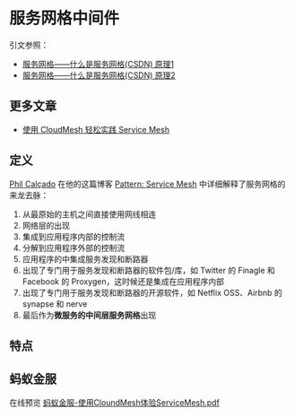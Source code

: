 # 服务网格中间件

引文参照：

* [服务网格——什么是服务网格(CSDN) 原理1](https://blog.csdn.net/weixin_39734304/article/details/103756132)
* [服务网格——什么是服务网格(CSDN) 原理2](https://blog.csdn.net/weixin_39734304/article/details/103756152)

## 更多文章

* [使用 CloudMesh 轻松实践 Service Mesh](https://www.sofastack.tech/guides/kc-cloud-mesh-demo/)

## 定义

[Phil Calçado](http://philcalcado.com/) 在他的这篇博客 [Pattern: Service Mesh](http://philcalcado.com/2017/08/03/pattern_service_mesh.html) 中详细解释了服务网格的来龙去脉：

1. 从最原始的主机之间直接使用网线相连
1. 网络层的出现
1. 集成到应用程序内部的控制流
1. 分解到应用程序外部的控制流
1. 应用程序的中集成服务发现和断路器
1. 出现了专门用于服务发现和断路器的软件包/库，如 Twitter 的 Finagle 和 Facebook 的 Proxygen，这时候还是集成在应用程序内部
1. 出现了专门用于服务发现和断路器的开源软件，如 Netflix OSS、Airbnb 的 synapse 和 nerve
1. 最后作为**微服务的中间层服务网格**出现

## 特点

## 蚂蚁金服

在线预览 [蚂蚁金服-使用CloundMesh体验ServiceMesh.pdf](./asserts/蚂蚁金服-使用CloundMesh体验ServiceMesh.pdf)
